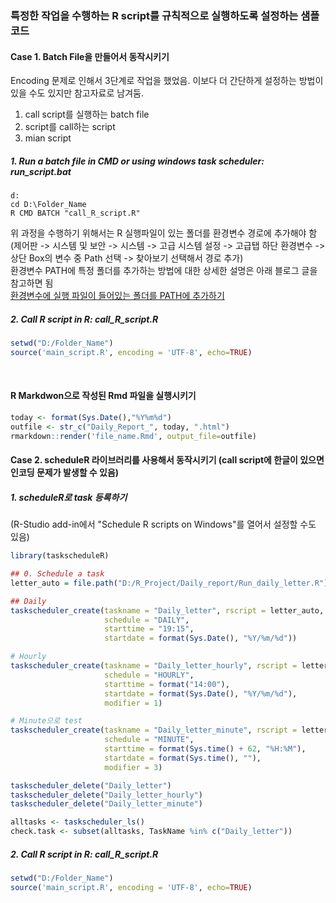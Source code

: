 ### 특정한 작업을 수행하는 R script를 규칙적으로 실행하도록 설정하는 샘플 코드


#### Case 1. Batch File을 만들어서 동작시키기

Encoding 문제로 인해서 3단계로 작업을 했었음. 이보다 더 간단하게 설정하는 방법이 있을 수도 있지만 참고자료로 남겨둠. <br>
1. call script를 실행하는 batch file
2. script를 call하는 script
3. mian script

##### 1. Run a batch file in CMD or using windows task scheduler: **run_script.bat**
```
d:
cd D:\Folder_Name
R CMD BATCH "call_R_script.R"
```
위 과정을 수행하기 위해서는 R 실행파일이 있는 폴더를 환경변수 경로에 추가해야 함 <br>
(제어판 -> 시스템 및 보안 -> 시스템 -> 고급 시스템 설정 -> 고급탭 하단 환경변수 -> 상단 Box의 변수 중 Path 선택 -> 찾아보기 선택해서 경로 추가) <br>
환경변수 PATH에 특정 폴더를 추가하는 방법에 대한 상세한 설명은 아래 블로그 글을 참고하면 됨 <br>
[환경변수에 실행 파일이 들어있는 폴더를 PATH에 추가하기](https://rootblog.tistory.com/206)

##### 2. Call R script in R: **call_R_script.R**
```r
setwd("D:/Folder_Name")
source('main_script.R', encoding = 'UTF-8', echo=TRUE)
```

<br>

#### R Markdwon으로 작성된 Rmd 파일을 실행시키기
```r
today <- format(Sys.Date(),"%Y%m%d")
outfile <- str_c("Daily_Report_", today, ".html")
rmarkdown::render('file_name.Rmd', output_file=outfile)
```


#### Case 2. scheduleR 라이브러리를 사용해서 동작시키기 (call script에 한글이 있으면 인코딩 문제가 발생할 수 있음)

##### 1. scheduleR로 task 등록하기
(R-Studio add-in에서 "Schedule R scripts on Windows"를 열어서 설정할 수도 있음)
```r
library(taskscheduleR)

## 0. Schedule a task
letter_auto = file.path("D:/R_Project/Daily_report/Run_daily_letter.R") 

## Daily
taskscheduler_create(taskname = "Daily_letter", rscript = letter_auto,
                     schedule = "DAILY", 
                     starttime = "19:15", 
                     startdate = format(Sys.Date(), "%Y/%m/%d"))

# Hourly
taskscheduler_create(taskname = "Daily_letter_hourly", rscript = letter_auto,
                     schedule = "HOURLY",
                     starttime = format("14:00"),
                     startdate = format(Sys.Date(), "%Y/%m/%d"),
                     modifier = 1)

# Minute으로 test
taskscheduler_create(taskname = "Daily_letter_minute", rscript = letter_auto,
                     schedule = "MINUTE",
                     starttime = format(Sys.time() + 62, "%H:%M"),
                     startdate = format(Sys.time(), ""),
                     modifier = 3)

taskscheduler_delete("Daily_letter")
taskscheduler_delete("Daily_letter_hourly")
taskscheduler_delete("Daily_letter_minute")

alltasks <- taskscheduler_ls()
check.task <- subset(alltasks, TaskName %in% c("Daily_letter"))
```

##### 2. Call R script in R: **call_R_script.R**
```r
setwd("D:/Folder_Name")
source('main_script.R', encoding = 'UTF-8', echo=TRUE)
```

